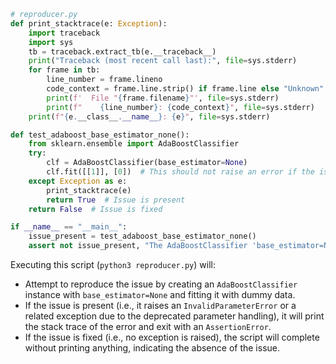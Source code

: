 ```python
# reproducer.py
def print_stacktrace(e: Exception):
    import traceback
    import sys
    tb = traceback.extract_tb(e.__traceback__)
    print("Traceback (most recent call last):", file=sys.stderr)
    for frame in tb:
        line_number = frame.lineno
        code_context = frame.line.strip() if frame.line else "Unknown"
        print(f'  File "{frame.filename}"', file=sys.stderr)
        print(f"    {line_number}: {code_context}", file=sys.stderr)
    print(f"{e.__class__.__name__}: {e}", file=sys.stderr)

def test_adaboost_base_estimator_none():
    from sklearn.ensemble import AdaBoostClassifier
    try:
        clf = AdaBoostClassifier(base_estimator=None)
        clf.fit([[1]], [0])  # This should not raise an error if the issue is fixed
    except Exception as e:
        print_stacktrace(e)
        return True  # Issue is present
    return False  # Issue is fixed

if __name__ == "__main__":
    issue_present = test_adaboost_base_estimator_none()
    assert not issue_present, "The AdaBoostClassifier 'base_estimator=None' issue is present."

```
Executing this script (`python3 reproducer.py`) will:

- Attempt to reproduce the issue by creating an `AdaBoostClassifier` instance with `base_estimator=None` and fitting it with dummy data.
- If the issue is present (i.e., it raises an `InvalidParameterError` or a related exception due to the deprecated parameter handling), it will print the stack trace of the error and exit with an `AssertionError`.
- If the issue is fixed (i.e., no exception is raised), the script will complete without printing anything, indicating the absence of the issue.